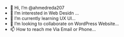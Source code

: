 - 👋 Hi, I’m @ahmedreda207
- 👀 I’m interested in Web Desidn ...
- 🌱 I’m currently learning UX UI...
- 💞️ I’m looking to collaborate on WordPress Website...
- 📫 How to reach me Via Email or Phone...

<!---zorofit@gmail.com|+2 01273731366

ahmedreda207/ahmedreda207 is a ✨ special ✨ repository because its `README.md` (this file) appears on your GitHub profile.
You can click the Preview link to take a look at your changes.
--->
